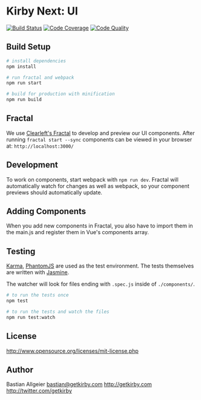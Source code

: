 # Kirby Next: UI

[![Build Status](https://scrutinizer-ci.com/g/k-next/ui/badges/build.png?b=master)](https://scrutinizer-ci.com/g/k-next/ui/build-status/master)
[![Code Coverage](https://scrutinizer-ci.com/g/k-next/ui/badges/coverage.png?b=master)](https://scrutinizer-ci.com/g/k-next/ui/?branch=master)
[![Code Quality](https://scrutinizer-ci.com/g/k-next/ui/badges/quality-score.png?b=master)](https://scrutinizer-ci.com/g/k-next/ui/?branch=master)

## Build Setup

``` bash
# install dependencies
npm install

# run fractal and webpack
npm run start

# build for production with minification
npm run build
```

## Fractal

We use [Clearleft's Fractal](http://fractal.build/) to develop and preview our UI components. After running `fractal start --sync` components can be viewed in your browser at: `http://localhost:3000/`

## Development

To work on components, start webpack with `npm run dev`. Fractal will automatically watch for changes as well as webpack, so your component previews should automatically update.

## Adding Components

When you add new components in Fractal, you also have to import them in the main.js and register them in Vue's components array.

## Testing

[Karma](http://karma-runner.github.io/1.0/index.html), [PhantomJS](http://phantomjs.org/) are used as the test environment. The tests themselves are written with [Jasmine](https://jasmine.github.io/).

The watcher will look for files ending with `.spec.js` inside of `./components/`.

``` bash
# to run the tests once
npm test

# to run the tests and watch the files
npm run test:watch
```

## License

<http://www.opensource.org/licenses/mit-license.php>

## Author

Bastian Allgeier
<bastian@getkirby.com>
<http://getkirby.com>
<http://twitter.com/getkirby>
